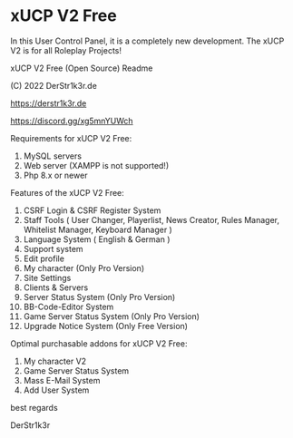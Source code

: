# xUCP V2 Free
 In this User Control Panel, it is a completely new development. The xUCP V2 is for all Roleplay Projects!
 
xUCP V2 Free (Open Source) Readme

(C) 2022 DerStr1k3r.de

https://derstr1k3r.de

https://discord.gg/xg5mnYUWch


Requirements for xUCP V2 Free:

  1. MySQL servers
  2. Web server (XAMPP is not supported!)
  3. Php 8.x or newer

Features of the xUCP V2 Free:

  1. CSRF Login & CSRF Register System
  2. Staff Tools ( User Changer, Playerlist, News Creator, Rules Manager, Whitelist Manager, Keyboard Manager )
  3. Language System ( English & German )
  4. Support system
  5. Edit profile
  6. My character (Only Pro Version)
  7. Site Settings
  8. Clients & Servers
  9. Server Status System (Only Pro Version)
 10. BB-Code-Editor System
 11. Game Server Status System (Only Pro Version)
 12. Upgrade Notice System (Only Free Version)

Optimal purchasable addons for xUCP V2 Free:

  1. My character V2
  2. Game Server Status System
  3. Mass E-Mail System
  4. Add User System


best regards

DerStr1k3r

